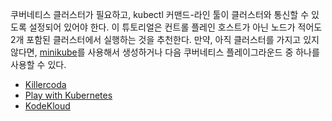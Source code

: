 쿠버네티스 클러스터가 필요하고, kubectl 커맨드-라인 툴이 클러스터와
통신할 수 있도록 설정되어 있어야 한다. 이 튜토리얼은 컨트롤 플레인 호스트가 아닌 노드가 적어도 2개 포함된 클러스터에서 실행하는 것을 추천한다. 만약, 아직 클러스터를 가지고
있지 않다면,
[minikube](/ko/docs/tasks/tools/#minikube)를 사용해서 생성하거나
다음 쿠버네티스 플레이그라운드 중 하나를 사용할 수 있다.

* [Killercoda](https://killercoda.com/playgrounds/scenario/kubernetes) 
* [Play with Kubernetes](https://labs.play-with-k8s.com/)
* [KodeKloud](https://kodekloud.com/public-playgrounds) 

